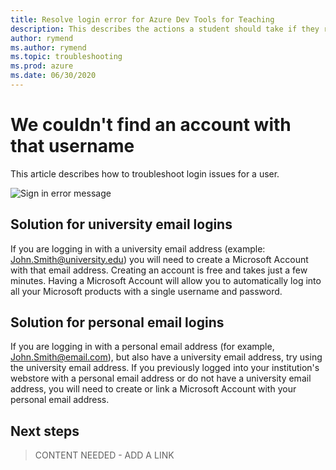 ```yaml
---	
title: Resolve login error for Azure Dev Tools for Teaching	
description: This describes the actions a student should take if they receive an error message when logging in to Azure Dev Tools for Teaching.	
author: rymend	
ms.author: rymend	
ms.topic: troubleshooting	
ms.prod: azure	
ms.date: 06/30/2020	
---	
```


# We couldn't find an account with that username
This article describes how to troubleshoot login issues for a user.

![Sign in error message](../media/error-login-message.png)

## Solution for university email logins
If you are logging in with a university email address (example: John.Smith@university.edu) you will need to create a Microsoft Account with that email address. Creating an account is free and takes just a few minutes. Having a Microsoft Account will allow you to automatically log into all your Microsoft products with a single username and password.

## Solution for personal email logins
If you are logging in with a personal email address (for example, John.Smith@email.com), but also have a university email address, try using the university email address. If you previously logged into your institution's webstore with a personal email address or do not have a university email address, you will need to create or link a Microsoft Account with your personal email address.

## Next steps
> CONTENT NEEDED - ADD A LINK
